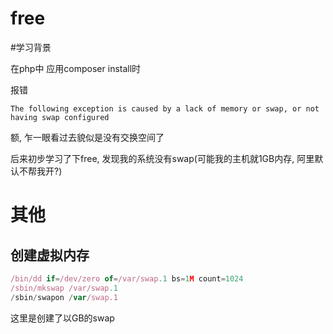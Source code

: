 # free

#学习背景

在php中 应用composer install时

报错

`The following exception is caused by a lack of memory or swap, or not having swap configured`

额, 乍一眼看过去貌似是没有交换空间了 

后来初步学习了下free, 发现我的系统没有swap(可能我的主机就1GB内存, 阿里默认不帮我开?)

# 其他

## 创建虚拟内存

```javascript
/bin/dd if=/dev/zero of=/var/swap.1 bs=1M count=1024
/sbin/mkswap /var/swap.1
/sbin/swapon /var/swap.1
```

这里是创建了以GB的swap


